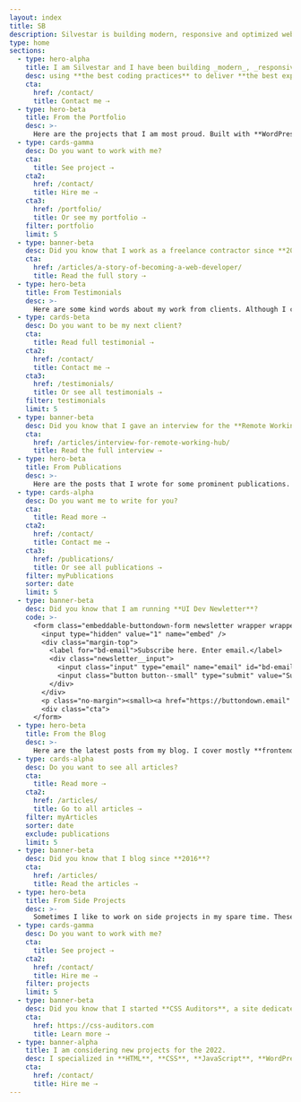 ```yaml
---
layout: index
title: SB
description: Silvestar is building modern, responsive and optimized websites since 2012 using the best coding practices to deliver the best experience for every user.
type: home
sections:
  - type: hero-alpha
    title: I am Silvestar and I have been building _modern_, _responsive_ and _optimized_ websites since 2012
    desc: using **the best coding practices** to deliver **the best experience** for every user.
    cta:
      href: /contact/
      title: Contact me ⇢
  - type: hero-beta
    title: From the Portfolio
    desc: >-
      Here are the projects that I am most proud. Built with **WordPress**, **Shopify**, **Jekyll**, and **Hugo**, among others.
  - type: cards-gamma
    desc: Do you want to work with me?
    cta:
      title: See project ⇢
    cta2:
      href: /contact/
      title: Hire me ⇢
    cta3:
      href: /portfolio/
      title: Or see my portfolio ⇢
    filter: portfolio
    limit: 5
  - type: banner-beta
    desc: Did you know that I work as a freelance contractor since **2017**?
    cta:
      href: /articles/a-story-of-becoming-a-web-developer/
      title: Read the full story ⇢
  - type: hero-beta
    title: From Testimonials
    desc: >-
      Here are some kind words about my work from clients. Although I collaborated with clients from more than 10 countries, most of them come from **The United States**.
  - type: cards-beta
    desc: Do you want to be my next client?
    cta:
      title: Read full testimonial ⇢
    cta2:
      href: /contact/
      title: Contact me ⇢
    cta3:
      href: /testimonials/
      title: Or see all testimonials ⇢
    filter: testimonials
    limit: 5
  - type: banner-beta
    desc: Did you know that I gave an interview for the **Remote Working Hub**?
    cta:
      href: /articles/interview-for-remote-working-hub/
      title: Read the full interview ⇢
  - type: hero-beta
    title: From Publications
    desc: >-
      Here are the posts that I wrote for some prominent publications. I wrote for **CSS Tricks**, **LogRocket**, and **Toptal**.
  - type: cards-alpha
    desc: Do you want me to write for you?
    cta:
      title: Read more ⇢
    cta2:
      href: /contact/
      title: Contact me ⇢
    cta3:
      href: /publications/
      title: Or see all publications ⇢
    filter: myPublications
    sorter: date
    limit: 5
  - type: banner-beta
    desc: Did you know that I am running **UI Dev Newletter**?
    code: >-
      <form class="embeddable-buttondown-form newsletter wrapper wrapper--beta margin-top text-left" action="https://buttondown.email/api/emails/embed-subscribe/starbist" method="post" target="popupwindow" onsubmit="window.open('https://buttondown.email/starbist', 'popupwindow')">
        <input type="hidden" value="1" name="embed" />
        <div class="margin-top">
          <label for="bd-email">Subscribe here. Enter email.</label>
          <div class="newsletter__input">
            <input class="input" type="email" name="email" id="bd-email" />
            <input class="button button--small" type="submit" value="Subscribe" />
          </div>
        </div>
        <p class="no-margin"><small><a href="https://buttondown.email" target="_blank" rel="noreferrer">Powered by Buttondown</a></small></p>
        <div class="cta">
      </form>
  - type: hero-beta
    title: From the Blog
    desc: >-
      Here are the latest posts from my blog. I cover mostly **frontend**, **JAMstack**, and **freelancing** topics.
  - type: cards-alpha
    desc: Do you want to see all articles?
    cta:
      title: Read more ⇢
    cta2:
      href: /articles/
      title: Go to all articles ⇢
    filter: myArticles
    sorter: date
    exclude: publications
    limit: 5
  - type: banner-beta
    desc: Did you know that I blog since **2016**?
    cta:
      href: /articles/
      title: Read the articles ⇢
  - type: hero-beta
    title: From Side Projects
    desc: >-
      Sometimes I like to work on side projects in my spare time. These are my open-source side projects.
  - type: cards-gamma
    desc: Do you want to work with me?
    cta:
      title: See project ⇢
    cta2:
      href: /contact/
      title: Hire me ⇢
    filter: projects
    limit: 5
  - type: banner-beta
    desc: Did you know that I started **CSS Auditors**, a site dedicated to **auditing CSS**?
    cta:
      href: https://css-auditors.com
      title: Learn more ⇢
  - type: banner-alpha
    title: I am considering new projects for the 2022.
    desc: I specialized in **HTML**, **CSS**, **JavaScript**, **WordPress**, **Shopify**, and **JAMstack** technologies.
    cta:
      href: /contact/
      title: Hire me ⇢
---
```

